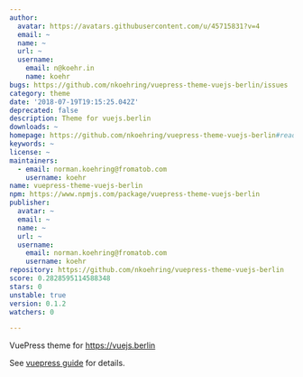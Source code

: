 ```yaml
---
author:
  avatar: https://avatars.githubusercontent.com/u/45715831?v=4
  email: ~
  name: ~
  url: ~
  username:
    email: n@koehr.in
    name: koehr
bugs: https://github.com/nkoehring/vuepress-theme-vuejs-berlin/issues
category: theme
date: '2018-07-19T19:15:25.042Z'
deprecated: false
description: Theme for vuejs.berlin
downloads: ~
homepage: https://github.com/nkoehring/vuepress-theme-vuejs-berlin#readme
keywords: ~
license: ~
maintainers:
  - email: norman.koehring@fromatob.com
    username: koehr
name: vuepress-theme-vuejs-berlin
npm: https://www.npmjs.com/package/vuepress-theme-vuejs-berlin
publisher:
  avatar: ~
  email: ~
  name: ~
  url: ~
  username:
    email: norman.koehring@fromatob.com
    username: koehr
repository: https://github.com/nkoehring/vuepress-theme-vuejs-berlin
score: 0.2828595114588348
stars: 0
unstable: true
version: 0.1.2
watchers: 0

---
```


VuePress theme for https://vuejs.berlin

See [vuepress guide](https://vuepress.vuejs.org/guide/custom-themes.html) for details.
